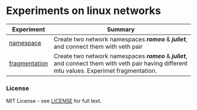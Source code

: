 # Experiments on linux networks

| Experiment | Summary |
| - | - |  
| [namespace](namespace/README.md) | Create two network namespaces ***romeo*** & ***juliet***, and connect them with veth pair  |  
| [fragmentation](namespace-fragment/README.md) | Create two network namespaces ***romeo*** & ***juliet***, and connect them with veth pair having different mtu values. Experimet fragmentation.  |  


### License
MIT License - see [LICENSE](LICENSE) for full text.